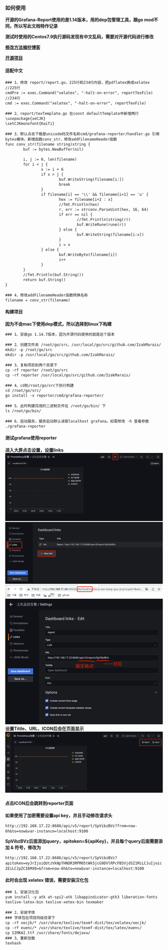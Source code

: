 ### 如何使用
**开源的Grafana-Report使用的是1.14版本，用的dep包管理工具，跟go mod不同，所以写此文档特作记录**

**测试时使用的Centos7.9执行源码发现有中文乱码，需要对开源代码进行修改**

**[修改方法摘抄博客](https://blog.csdn.net/shen12138/article/details/110533428)**

**[开源项目](https://github.com/IzakMarais/reporter)**
#### 适配中文
```
### 1、修改 report/report.go，225行和234行内容，把pdflatex换成xelatex
//225行
cmdPre := exec.Command("xelatex", "-halt-on-error", reportTexFile)
//234行
cmd := exec.Command("xelatex", "-halt-on-error", reportTexFile)

### 2、report/texTemplate.go 在const defaultTemplate中新增两行
\usepackage{xeCJK}
\setCJKmonofont{KaiTi}

### 3、默认点击下载是unicode码文件名称cmd/grafana-reporter/handler.go 引用bytes模块，新增函数conv_str，修改addFilenameHeader函数
func conv_str(filename string)string {
        buf := bytes.NewBuffer(nil)

        i, j := 0, len(filename)
        for i < j {
                x := i + 6
                if x > j {
                        buf.WriteString(filename[i:])
                        break
                }
                if filename[i] == '\\' && filename[i+1] == 'u' {
                        hex := filename[i+2 : x]
                        //fmt.Println(hex)
                        r, err := strconv.ParseUint(hex, 16, 64)
                        if err == nil {
                                //fmt.Println(string(r))
                                buf.WriteRune(rune(r))
                        } else {
                                buf.WriteString(filename[i:x])
                        }
                        i = x
                } else {
                        buf.WriteByte(filename[i])
                        i++
                }
        }
        //fmt.Println(buf.String())
        return buf.String()
}

### 4、修改addFilenameHeader函数转换名称
filename = conv_str(filename)
```

#### 构建项目
**因为不会mac下使用dep模式，所以选择到linux下构建**
```
### 1、安装go 1.14.7版本，因为开源代码使用的就是这个版本

### 2、创建文件夹 /root/go/src、/usr/local/go/src/github.com/IzakMarais/
mkdir -p /root/go/src
mkdir -p /usr/local/go/src/github.com/IzakMarais/

### 3、复制项目到两个目录下
cp -rf reporter /root/go/src
cp -rf reporter /usr/local/go/src/github.com/IzakMarais/

### 4、cd到/root/go/src下执行构建
cd /root/go/src/
go install -v reporter/cmd/grafana-reporter/

### 5、此时构建完成的二进制文件在 /root/go/bin/ 下
ls /root/go/bin/

### 6、启动服务，服务启动默认读取localhost grafana，如需修改 -h 查看参数
./grafana-reporter

```

#### 测试grafana使用reporter
**进入大屏点击设置，设置links**
![avatar](photos/设置按钮.png)
![avatar](photos/设置links.png)
![avatar](photos/设置内容.png)
**设置Titile、URL、ICON后会在页面显示**
![img.png](photos/页面.png)

#### 点击ICON后会跳转到reporter页面
**如果使用了加密需要设置api key，并且手动修改请求头**

`http://192.168.17.22:8686/api/v5/report/SpVibzBVz?from=now-6h&to=now&var-instance=localhost:9100`

**SpVibzBVz后面添加query，apitoken=${apiKey}，并且每个query后面需要添加 & 符号，修改为**

`http://192.168.17.22:8686/api/v5/report/SpVibzBVz?apitoken=eyJrIjoiQUtzVkNpTHNDR3RPM05tWk5jcG9DVlRPcFB5VjdSZ1MiLCJuIjoic2EiLCJpZCI6MX0=&from=now-6h&to=now&var-instance=localhost:9100`

#### 此时会出现 xelatex 错误，需要安装汉化包
```
### 1、安装汉化包
yum install -y atk at-spi2-atk libappindicator-gtk3 liberation-fonts texlive-latex-bin texlive-xetex-bin texmaker

### 2、安装字体
### 字体包在项目同级目录下
cp -rf xecjk/* /usr/share/texlive/texmf-dist/tex/xelatex/xecjk/
cp -rf euenc/* /usr/share/texlive/texmf-dist/tex/latex/euenc/
cp SIMKAI.ttf /usr/share/fonts/dejavu/
### 3、重新加载
texhash
```